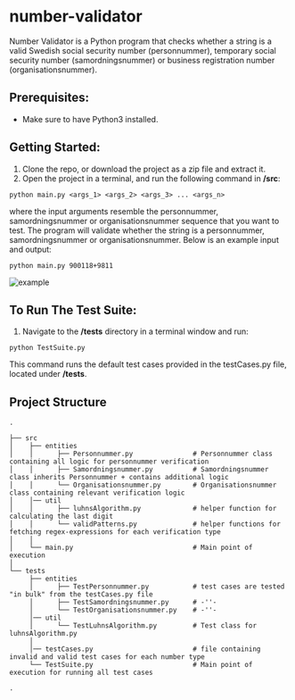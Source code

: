 # number-validator

Number Validator is a Python program that checks whether a string is a valid Swedish social security number (personnummer), temporary social security number (samordningsnummer) or business registration number (organisationsnummer).

## Prerequisites:

* Make sure to have Python3 installed.


## Getting Started:

1. Clone the repo, or download the project as a zip file and extract it.
2. Open the project in a terminal, and run the following command in **/src**:
```
python main.py <args_1> <args_2> <args_3> ... <args_n>
```

where the input arguments resemble the personnummer, samordningsnummer or organisationsnummer sequence that you want to test. The program will validate whether the string is a personnummer, samordningsnummer or organisationsnummer. Below is an example input and output:

```
python main.py 900118+9811
```

![example](https://user-images.githubusercontent.com/28160364/186970549-7687064f-fb64-405a-9ee9-18d4937c1bb7.PNG)


## To Run The Test Suite:

1. Navigate to the **/tests** directory in a terminal window and run:
```
python TestSuite.py
```
This command runs the default test cases provided in the testCases.py file, located under **/tests**.


## Project Structure  
         
    .    
    
    ├── src                    
    │    ├── entities                   
    │    │      ├── Personnummer.py               # Personnummer class containing all logic for personnummer verification
    │    │      ├── Samordningsnummer.py          # Samordningsnummer class inherits Personnummer + contains additional logic
    │    │      └── Organisationsnummer.py        # Organisationsnummer class containing relevant verification logic
    │    │── util           
    │    │      ├── luhnsAlgorithm.py             # helper function for calculating the last digit 
    │    │      └── validPatterns.py              # helper functions for fetching regex-expressions for each verification type 
    │    │   
    │    └── main.py                              # Main point of execution 
    │       
    └── tests        
         ├── entities                   
         │      ├── TestPersonnummer.py           # test cases are tested "in bulk" from the testCases.py file
         │      ├── TestSamordningsnummer.py      # -''-
         │      └── TestOrganisationsnummer.py    # -''-    
         │── util           
         │      └── TestLuhnsAlgorithm.py         # Test class for luhnsAlgorithm.py                 
         │
         │── testCases.py                         # file containing invalid and valid test cases for each number type
         └── TestSuite.py                         # Main point of execution for running all test cases
         
    .
